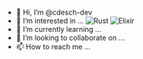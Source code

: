 - 👋 Hi, I’m @cdesch-dev
- 👀 I’m interested in ...
![Rust](https://img.shields.io/badge/-Rust-black?style=flat-square&logo=Rust&logoColor=red)
![Elixir](https://img.shields.io/badge/elixir-black?style=flat-square&logo=elixir&logoColor=purple)
- 🌱 I’m currently learning ...
- 💞️ I’m looking to collaborate on ...
- 📫 How to reach me ...

<!---
cdesch-dev/cdesch-dev is a ✨ special ✨ repository because its `README.md` (this file) appears on your GitHub profile.
You can click the Preview link to take a look at your changes.
--->
